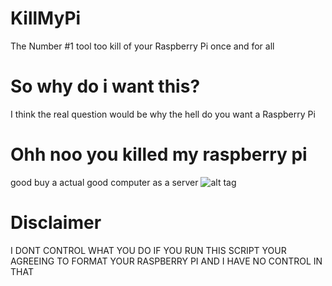 # KillMyPi
The Number #1 tool too kill of your Raspberry Pi once and for all
# So why do i want this?
I think the real question would be why the hell do you want a Raspberry Pi
# Ohh noo you killed my raspberry pi
good buy a actual good computer as a server
![alt tag](https://hackadaycom.files.wordpress.com/2015/08/burning-raspberry-pi-thumb.jpg?w=600&h=600)

# Disclaimer
I DONT CONTROL WHAT YOU DO IF YOU RUN THIS SCRIPT YOUR AGREEING TO FORMAT YOUR
RASPBERRY PI AND I HAVE NO CONTROL IN THAT

